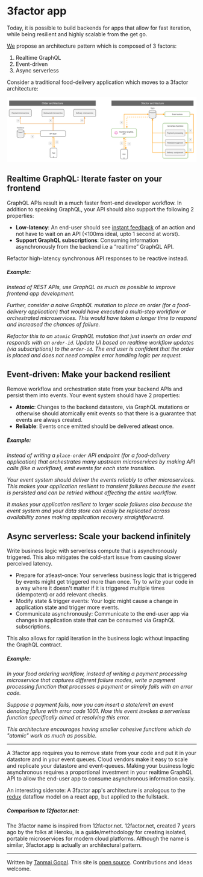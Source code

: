 # 3factor app

Today, it is possible to build backends for apps that allow for fast iteration, while being resilient and highly scalable from the get go. 

[We](https://hasura.io) propose an architecture pattern which is composed of 3 factors:

1. Realtime GraphQL
2. Event-driven
3. Async serverless

Consider a traditional food-delivery application which moves to a 3factor architecture:

![3 factor architecture](./3factor-migration.png)


## Realtime GraphQL: Iterate faster on your frontend

GraphQL APIs result in a much faster front-end developer workflow. In addition to speaking GraphQL, your API should also support the following 2 properties:

- **Low-latency**: An end-user should see [instant
  feedback](https://stackoverflow.com/a/164290/3364697) of an action and not
  have to wait on an API (<100ms ideal, upto 1 second at worst).
- **Support GraphQL subscriptions**: Consuming information
  asynchronously from the backend i.e a “realtime” GraphQL API. 
  
Refactor high-latency synchronous API responses to be reactive instead.

##### Example: 
*Instead of REST APIs, use GraphQL as much as possible to improve frontend app
development.* 

*Further, consider a naive GraphQL mutation to place an order (for a food-delivery application)
that would have executed a multi-step workflow or orchestrated microservices. This would have 
taken a longer time to respond and increased the chances of failure.*

*Refactor this to an `atomic` GraphQL mutation that just inserts an order and responds with an `order-id`. Update UI based on
realtime workflow updates (via subscriptions) to the `order-id`. The end user is confident that the order is placed and does not need complex error handling logic per request.*

## Event-driven: Make your backend resilient

Remove workflow and orchestration state from your backend APIs and persist them
into events. Your event system should have 2 properties:

- **Atomic**: Changes to the backend datastore, via GraphQL mutations or otherwise should
atomically emit events so that there is a guarantee that events are always created.
- **Reliable**: Events once emitted should be delivered atleast once. 

##### Example: 
*Instead of writing a `place-order` API endpoint (for a food-delivery application) that orchestrates
many upstream microservices by making API calls (like a workflow), emit events
for each state transition.*

*Your event system should deliver the events reliably to other microservices. This makes your application resilient to
transient failures because the event is persisted and can be retried without affecting the entire workflow.*

*It makes your application resilient to larger scale failures also because the
event system and your data store can easily be replicated across availability
zones making application recovery straightforward.*

## Async serverless: Scale your backend infinitely

Write business logic with serverless compute that is asynchronously triggered. 
This also mitigates the cold-start issue from causing slower perceived latency.

- Prepare for atleast-once: Your serverless business logic that is triggered by events
  might get triggered more than once. Try to write your code in a way where it doesn't 
  matter if it is triggered multiple times (idempotent) or add relevant checks.
- Modify state & trigger events: Your logic might cause a change in application state 
  and trigger more events.
- Communicate asynchronously: Communicate to the end-user app via changes in application state that can be consumed via GraphQL subscriptions.

This also allows for rapid iteration in the business logic without impacting the
GraphQL contract.

##### Example: 
*In your food ordering workflow, instead of writing a payment processing
microservice that captures different failure modes, write a payment processing
function that processes a payment or simply fails with an error code.*

*Suppose a payment fails, now you can insert a state/emit an event denoting failure with error code 1001. Now this event  invokes a serverless function specifically aimed at resolving this error.*

*This architecture encourages having smaller cohesive functions which do "atomic" work as much as possible.*


---------------------------------------------------------

A 3factor app requires you to remove state from your code and put it in your
datastore and in your event queues. Cloud vendors make it easy to scale and replicate
your datastore and event-queues. Making your business logic asynchronous requires a proportional 
investment in your realtime GraphQL API to allow the end-user app to consume asynchronous information easily. 

An interesting sidenote: A 3factor app's architecture is analogous to the [redux](https://redux.js.org/) dataflow
model on a react app, but applied to the fullstack.

##### Comparison to 12factor.net:
The 3factor name is inspired from 12factor.net. 12factor.net, created 7 years ago by the folks at Heroku, is a guide/methodology for creating isolated, portable microservices for modern cloud platforms. Although the name is similar, 3factor.app is actually an architectural pattern.

---

Written by [Tanmai Gopal](https://twitter.com/tanmaigo). This site is [open source](https://github.com/hasura/3factor). Contributions and ideas welcome.

